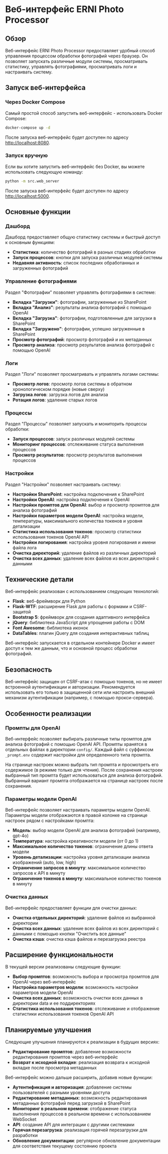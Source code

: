 # Веб-интерфейс ERNI Photo Processor

## Обзор

Веб-интерфейс ERNI Photo Processor предоставляет удобный способ управления процессом обработки фотографий через браузер. Он позволяет запускать различные модули системы, просматривать статистику, управлять фотографиями, просматривать логи и настраивать систему.

## Запуск веб-интерфейса

### Через Docker Compose

Самый простой способ запустить веб-интерфейс - использовать Docker Compose:

```bash
docker-compose up -d
```

После запуска веб-интерфейс будет доступен по адресу [http://localhost:8080](http://localhost:8080).

### Запуск вручную

Если вы хотите запустить веб-интерфейс без Docker, вы можете использовать следующую команду:

```bash
python -m src.web_server
```

После запуска веб-интерфейс будет доступен по адресу [http://localhost:5000](http://localhost:5000).

## Основные функции

### Дашборд

Дашборд предоставляет общую статистику системы и быстрый доступ к основным функциям:

- **Статистика**: количество фотографий в разных стадиях обработки
- **Запуск процессов**: кнопки для запуска различных модулей системы
- **Недавняя активность**: список последних обработанных и загруженных фотографий

### Управление фотографиями

Раздел "Фотографии" позволяет управлять фотографиями в системе:

- **Вкладка "Загрузки"**: фотографии, загруженные из SharePoint
- **Вкладка "Анализ"**: результаты анализа фотографий с помощью OpenAI
- **Вкладка "Загрузка"**: фотографии, подготовленные для загрузки в SharePoint
- **Вкладка "Загружено"**: фотографии, успешно загруженные в SharePoint
- **Просмотр фотографий**: просмотр фотографий и их метаданных
- **Просмотр анализа**: просмотр результатов анализа фотографий с помощью OpenAI

### Логи

Раздел "Логи" позволяет просматривать и управлять логами системы:

- **Просмотр логов**: просмотр логов системы в обратном хронологическом порядке (новые сверху)
- **Загрузка логов**: загрузка логов для анализа
- **Ротация логов**: удаление старых логов

### Процессы

Раздел "Процессы" позволяет запускать и мониторить процессы обработки:

- **Запуск процессов**: запуск различных модулей системы
- **Мониторинг процессов**: отслеживание статуса выполнения процессов
- **Просмотр результатов**: просмотр результатов выполнения процессов

### Настройки

Раздел "Настройки" позволяет настраивать систему:

- **Настройки SharePoint**: настройка подключения к SharePoint
- **Настройки OpenAI**: настройка подключения к OpenAI
- **Настройки промптов для OpenAI**: выбор и просмотр промптов для анализа фотографий
- **Настройки параметров модели OpenAI**: настройка модели, температуры, максимального количества токенов и уровня детализации
- **Статистика использования токенов**: просмотр статистики использования токенов OpenAI API
- **Настройки логирования**: настройка уровня логирования и имени файла лога
- **Очистка директорий**: удаление файлов из различных директорий
- **Очистка всех данных**: удаление всех файлов из всех директорий с данными

## Технические детали

Веб-интерфейс реализован с использованием следующих технологий:

- **Flask**: веб-фреймворк для Python
- **Flask-WTF**: расширение Flask для работы с формами и CSRF-защитой
- **Bootstrap 5**: фреймворк для создания адаптивного интерфейса
- **jQuery**: библиотека JavaScript для упрощения работы с DOM
- **Font Awesome**: библиотека иконок
- **DataTables**: плагин jQuery для создания интерактивных таблиц

Веб-интерфейс запускается в отдельном контейнере Docker и имеет доступ к тем же данным, что и основной процесс обработки фотографий.

## Безопасность

Веб-интерфейс защищен от CSRF-атак с помощью токенов, но не имеет встроенной аутентификации и авторизации. Рекомендуется использовать его только в защищенной сети или настроить внешний механизм аутентификации (например, с помощью прокси-сервера).

## Особенности реализации

### Промпты для OpenAI

Веб-интерфейс позволяет выбирать различные типы промптов для анализа фотографий с помощью OpenAI API. Промпты хранятся в отдельных файлах в директории `config/`. Каждый файл с суффиксом `_prompt.env` содержит настройки для определенного типа промпта.

На странице настроек можно выбрать тип промпта и просмотреть его содержимое (в режиме только для чтения). После сохранения настроек выбранный тип промпта будет использоваться для анализа фотографий. Выбранный вариант промпта отображается на странице настроек после сохранения.

### Параметры модели OpenAI

Веб-интерфейс позволяет настраивать параметры модели OpenAI. Параметры модели отображаются в правой колонке на странице настроек рядом с настройками промпта:

- **Модель**: выбор модели OpenAI для анализа фотографий (например, gpt-4o)
- **Температура**: настройка креативности модели (от 0 до 1)
- **Максимальное количество токенов**: ограничение длины ответа модели
- **Уровень детализации**: настройка уровня детализации анализа изображений (auto, low, high)
- **Ограничение запросов в минуту**: максимальное количество запросов к API в минуту
- **Ограничение токенов в минуту**: максимальное количество токенов в минуту

### Очистка данных

Веб-интерфейс предоставляет функции для очистки данных:

- **Очистка отдельных директорий**: удаление файлов из выбранной директории
- **Очистка всех данных**: удаление всех файлов из всех директорий с данными с помощью кнопки "Очистить все данные"
- **Очистка кэша**: очистка кэша файлов и перезагрузка реестра

## Расширение функциональности

В текущей версии реализованы следующие функции:

- **Выбор промптов**: возможность выбора и просмотра промптов для OpenAI через веб-интерфейс
- **Настройка параметров модели**: возможность настройки параметров модели OpenAI
- **Очистка всех данных**: возможность очистки всех данных в директории data и ее поддиректориях
- **Статистика использования токенов**: отслеживание и отображение статистики использования токенов OpenAI API

## Планируемые улучшения

Следующие улучшения планируются к реализации в будущих версиях:

- **Редактирование промптов**: добавление возможности редактирования промптов через веб-интерфейс
- **Возврат к исходной вкладке**: реализация возврата к исходной вкладке после просмотра метаданных

Веб-интерфейс можно дальше расширить, добавив новые функции:

- **Аутентификация и авторизация**: добавление системы пользователей с разными уровнями доступа
- **Редактирование метаданных**: возможность редактирования метаданных фотографий перед загрузкой в SharePoint
- **Мониторинг в реальном времени**: отображение статуса выполнения процессов в реальном времени с использованием WebSocket
- **API**: создание API для интеграции с другими системами
- **Горячая перезагрузка**: реализация горячей перезагрузки для разработки
- **Обновление документации**: регулярное обновление документации для соответствия текущему состоянию проекта
